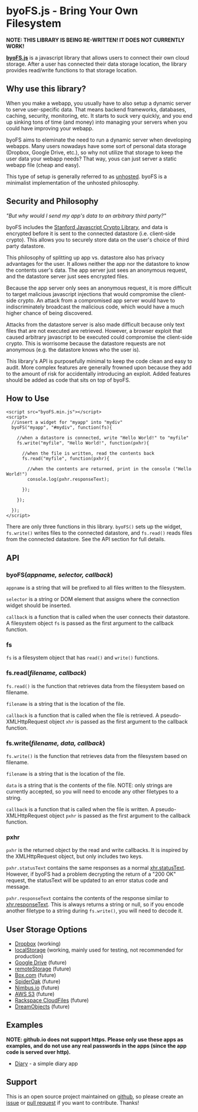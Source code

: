 byoFS.js - Bring Your Own Filesystem
====

**NOTE: THIS LIBRARY IS BEING RE-WRITTEN! IT DOES NOT CURRENTLY WORK!**

[**byoFS.js**](https://github.com/diafygi/byoFS/) is a javascript library that allows users to connect their own cloud storage. After a user has connected their data storage location, the library provides read/write functions to that storage location.

## Why use this library?

When you make a webapp, you usually have to also setup a dynamic server to serve user-specific data. That means backend frameworks, databases, caching, security, monitoring, etc. It starts to suck very quickly, and you end up sinking tons of time (and money) into managing your servers when you could have improving your webapp.

byoFS aims to eleminate the need to run a dynamic server when developing webapps. Many users nowadays have some sort of personal data storage (Dropbox, Google Drive, etc.), so why not utilize that storage to keep the user data your webapp needs? That way, yous can just server a static webapp file (cheap and easy).

This type of setup is generally referred to as [unhosted](https://unhosted.org). byoFS is a minimalist implementation of the unhosted philosophy.

## Security and Philosophy

*"But why would I send my app's data to an arbitrary third party?"*

byoFS includes the [Stanford Javascript Crypto Library](https://crypto.stanford.edu/sjcl/), and data is encrypted before it is sent to the connected datastore (i.e. client-side crypto). This allows you to securely store data on the user's choice of third party datastore.

This philosophy of splitting up app vs. datastore also has privacy advantages for the user. It allows neither the app nor the datastore to know the contents user's data. The app server just sees an anonymous request, and the datastore server just sees encrypted files.

Because the app server only sees an anonymous request, it is more difficult to target malicious javascript injections that would compromise the client-side crypto. An attack from a compromised app server would have to indiscriminately broadcast the malicious code, which would have a much higher chance of being discovered.

Attacks from the datastore server is also made difficult because only text files that are not executed are retrieved. However, a browser exploit that caused arbitrary javascript to be executed could compromise the client-side crypto. This is worrisome because the datastore requests are not anonymous (e.g. the datastore knows who the user is).

This library's API is purposefully minimal to keep the code clean and easy to audit. More complex features are generally frowned upon because they add to the amount of risk for accidentally introducing an exploit. Added features should be added as code that sits on top of byoFS.

## How to Use

    <script src="byoFS.min.js"></script>
    <script>
      //insert a widget for "myapp" into "mydiv"
      byoFS("myapp", "#mydiv", function(fs){

        //when a datastore is connected, write "Hello World!" to "myfile"
        fs.write("myfile", "Hello World!", function(pxhr){

          //when the file is written, read the contents back
          fs.read("myfile", function(pxhr){

            //when the contents are returned, print in the console ("Hello World!")
            console.log(pxhr.responseText);

          });

        });

      });
    </script>

There are only three functions in this library. `byoFS()` sets up the widget, `fs.write()` writes files to the connected datastore, and `fs.read()` reads files from the connected datastore. See the API section for full details.

## API

### byoFS(*appname, selector, callback*)

`appname` is a string that will be prefixed to all files written to the filesystem.

`selector` is a string or DOM element that assigns where the connection widget should be inserted.

`callback` is a function that is called when the user connects their datastore. A filesystem object `fs` is passed as the first argument to the callback function.

### fs

`fs` is a filesystem object that has `read()` and `write()` functions.

### fs.read(*filename, callback*)

`fs.read()` is the function that retrieves data from the filesystem based on filename.

`filename` is a string that is the location of the file.

`callback` is a function that is called when the file is retrieved. A pseudo-XMLHttpRequest‎ object `xhr` is passed as the first argument to the callback function.

### fs.write(*filename, data, callback*)

`fs.write()` is the function that retrieves data from the filesystem based on filename.

`filename` is a string that is the location of the file.

`data` is a string that is the contents of the file. NOTE: only strings are currently accepted, so you will need to encode any other filetypes to a string.

`callback` is a function that is called when the file is written. A pseudo-XMLHttpRequest‎ object `pxhr` is passed as the first argument to the callback function.

### pxhr

`pxhr` is the returned object by the read and write callbacks. It is inspired by the XMLHttpRequest‎ object, but only includes two keys.

`pxhr.statusText` contains the same responses as a normal [xhr.statusText](https://developer.mozilla.org/en-US/docs/Web/API/XMLHttpRequest#Properties). However, if byoFS had a problem decrypting the return of a "200 OK" request, the statusText will be updated to an error status code and message.

`pxhr.responseText` contains the contents of the response similar to [xhr.responseText](https://developer.mozilla.org/en-US/docs/Web/API/XMLHttpRequest#Properties). This is always returns a string or null, so if you encode another filetype to a string during `fs.write()`, you will need to decode it.

## User Storage Options

* [Dropbox](https://www.dropbox.com) (working)
* [localStorage](https://example.com/) (working, mainly used for testing, not recommended for production)
* [Google Drive](https://drive.google.com/) (future)
* [remoteStorage](http://remotestorage.io/) (future)
* [Box.com](https://box.com/) (future)
* [SpiderOak](https://spideroak.com/) (future)
* [Nimbus.io](https://nimbus.io/) (future)
* [AWS S3](https://aws.amazon.com/s3/) (future)
* [Rackspace CloudFiles](http://www.rackspace.com/cloud/files/) (future)
* [DreamObjects](http://www.dreamhost.com/cloud/dreamobjects/) (future)

## Examples

**NOTE: github.io does not support https. Please only use these apps as examples, and do not use any real passwords in the apps (since the app code is served over http).**

* [Diary](http://diafygi.github.io/byoFS/examples/diary/) - a simple diary app

## Support

This is an open source project maintained on [github](https://github.com/diafygi/byoFS), so please create an [issue](https://github.com/diafygi/byoFS/issues) or [pull request](https://github.com/diafygi/byoFS/pulls) if you want to contribute. Thanks!

